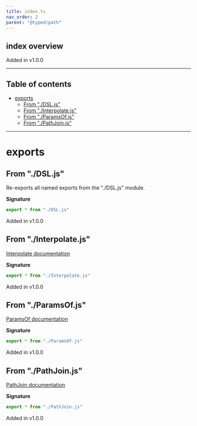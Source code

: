 ```yaml
---
title: index.ts
nav_order: 2
parent: "@typed/path"
---
```


## index overview

Added in v1.0.0

---

<h2 class="text-delta">Table of contents</h2>

- [exports](#exports)
  - [From "./DSL.js"](#from-dsljs)
  - [From "./Interpolate.js"](#from-interpolatejs)
  - [From "./ParamsOf.js"](#from-paramsofjs)
  - [From "./PathJoin.js"](#from-pathjoinjs)

---

# exports

## From "./DSL.js"

Re-exports all named exports from the "./DSL.js" module.

**Signature**

```ts
export * from "./DSL.js"
```

Added in v1.0.0

## From "./Interpolate.js"

[Interpolate documentation](https://tylors.github.io/typed/path/Interpolate.ts.html)

**Signature**

```ts
export * from "./Interpolate.js"
```

Added in v1.0.0

## From "./ParamsOf.js"

[ParamsOf documentation](https://tylors.github.io/typed/path/ParamsOf.ts.html)

**Signature**

```ts
export * from "./ParamsOf.js"
```

Added in v1.0.0

## From "./PathJoin.js"

[PathJoin documentation](https://tylors.github.io/typed/path/PathJoin.ts.html)

**Signature**

```ts
export * from "./PathJoin.js"
```

Added in v1.0.0
